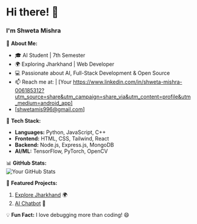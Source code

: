 # Hi there! 👋  
### I'm Shweta Mishra
🚀 **About Me:**  
- 🎓 AI Student | 7th Semester  
- 🌍 Exploring Jharkhand | Web Developer  
- 💻 Passionate about AI, Full-Stack Development & Open Source  
- 📫 Reach me at:  | [Your https://www.linkedin.com/in/shweta-mishra-006185312?utm_source=share&utm_campaign=share_via&utm_content=profile&utm_medium=android_app]
- [shwetamis996@gmail.com]

🔧 **Tech Stack:**  
- **Languages:** Python, JavaScript, C++  
- **Frontend:** HTML, CSS, Tailwind, React  
- **Backend:** Node.js, Express.js, MongoDB  
- **AI/ML:** TensorFlow, PyTorch, OpenCV  

📊 **GitHub Stats:**  
![Your GitHub Stats](https://github-readme-stats.vercel.app/api?username=your-github-username&show_icons=true&theme=radical)  

🌟 **Featured Projects:**  
1. [Explore Jharkhand](https://github.com/your-github/explore-jharkhand) 🌍  
2. [AI Chatbot](https://github.com/your-github/ai-chatbot) 🤖  

💡 **Fun Fact:** I love debugging more than coding! 😄


